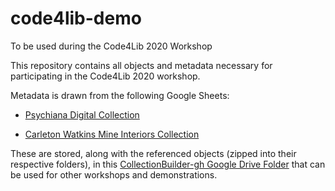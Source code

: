 # code4lib-demo
To be used during the Code4Lib 2020 Workshop

This repository contains all objects and metadata necessary for participating in the Code4Lib 2020 workshop. 

Metadata is drawn from the following Google Sheets: 

- [Psychiana Digital Collection](https://drive.google.com/open?id=1x48Te3duPAxh53foEihQVKTfCKUjaCCbH7TrMMd_yU4)

- [Carleton Watkins Mine Interiors Collection](https://docs.google.com/spreadsheets/d/1mThECwBYaUdvUrSbc9d2wbjedpYyvVD89jJ15R-7Qmo/edit?usp=sharing)

These are stored, along with the referenced objects (zipped into their respective folders), in this [CollectionBuilder-gh Google Drive Folder](https://drive.google.com/drive/folders/1dTO8-3lusaKBdYyauyg_ziVqwLA4Fons?usp=sharing) that can be used for other workshops and demonstrations. 


